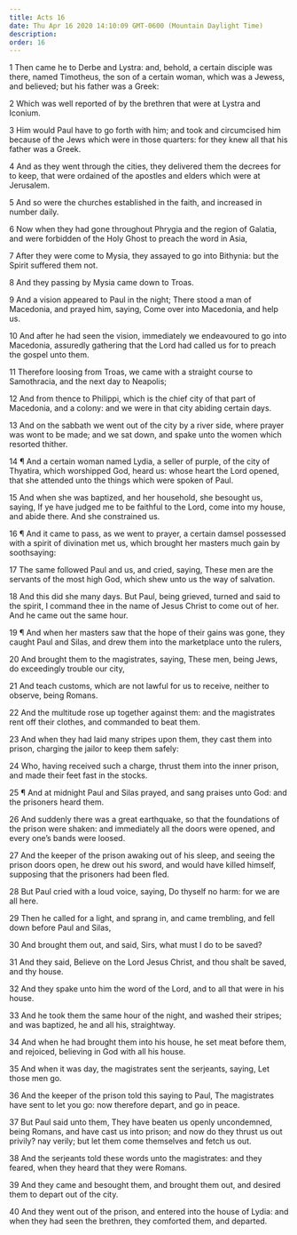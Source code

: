 ```yaml
---
title: Acts 16
date: Thu Apr 16 2020 14:10:09 GMT-0600 (Mountain Daylight Time)
description: 
order: 16
---
```


<p>
  1 Then came he to Derbe and Lystra: and, behold, a certain disciple was there,
  named Timotheus, the son of a certain woman, which was a Jewess, and believed;
  but his father was a Greek:
</p>
<p>
  2 Which was well reported of by the brethren that were at Lystra and Iconium.
</p>
<p>
  3 Him would Paul have to go forth with him; and took and circumcised him
  because of the Jews which were in those quarters: for they knew all that his
  father was a Greek.
</p>
<p>
  4 And as they went through the cities, they delivered them the decrees for to
  keep, that were ordained of the apostles and elders which were at Jerusalem.
</p>
<p>
  5 And so were the churches established in the faith, and increased in number
  daily.
</p>
<p>
  6 Now when they had gone throughout Phrygia and the region of Galatia, and
  were forbidden of the Holy Ghost to preach the word in Asia,
</p>
<p>
  7 After they were come to Mysia, they assayed to go into Bithynia: but the
  Spirit suffered them not.
</p>
<p>8 And they passing by Mysia came down to Troas.</p>
<p>
  9 And a vision appeared to Paul in the night; There stood a man of Macedonia,
  and prayed him, saying, Come over into Macedonia, and help us.
</p>
<p>
  10 And after he had seen the vision, immediately we endeavoured to go into
  Macedonia, assuredly gathering that the Lord had called us for to preach the
  gospel unto them.
</p>
<p>
  11 Therefore loosing from Troas, we came with a straight course to
  Samothracia, and the next day to Neapolis;
</p>
<p>
  12 And from thence to Philippi, which is the chief city of that part of
  Macedonia, and a colony: and we were in that city abiding certain days.
</p>
<p>
  13 And on the sabbath we went out of the city by a river side, where prayer
  was wont to be made; and we sat down, and spake unto the women which resorted
  thither.
</p>
<p>
  14 &#xB6; And a certain woman named Lydia, a seller of purple, of the city of
  Thyatira, which worshipped God, heard us: whose heart the Lord opened, that
  she attended unto the things which were spoken of Paul.
</p>
<p>
  15 And when she was baptized, and her household, she besought us, saying, If
  ye have judged me to be faithful to the Lord, come into my house, and abide
  there. And she constrained us.
</p>
<p>
  16 &#xB6; And it came to pass, as we went to prayer, a certain damsel
  possessed with a spirit of divination met us, which brought her masters much
  gain by soothsaying:
</p>
<p>
  17 The same followed Paul and us, and cried, saying, These men are the
  servants of the most high God, which shew unto us the way of salvation.
</p>
<p>
  18 And this did she many days. But Paul, being grieved, turned and said to the
  spirit, I command thee in the name of Jesus Christ to come out of her. And he
  came out the same hour.
</p>
<p>
  19 &#xB6; And when her masters saw that the hope of their gains was gone, they
  caught Paul and Silas, and drew them into the marketplace unto the rulers,
</p>
<p>
  20 And brought them to the magistrates, saying, These men, being Jews, do
  exceedingly trouble our city,
</p>
<p>
  21 And teach customs, which are not lawful for us to receive, neither to
  observe, being Romans.
</p>
<p>
  22 And the multitude rose up together against them: and the magistrates rent
  off their clothes, and commanded to beat them.
</p>
<p>
  23 And when they had laid many stripes upon them, they cast them into prison,
  charging the jailor to keep them safely:
</p>
<p>
  24 Who, having received such a charge, thrust them into the inner prison, and
  made their feet fast in the stocks.
</p>
<p>
  25 &#xB6; And at midnight Paul and Silas prayed, and sang praises unto God:
  and the prisoners heard them.
</p>
<p>
  26 And suddenly there was a great earthquake, so that the foundations of the
  prison were shaken: and immediately all the doors were opened, and every
  one&#x2019;s bands were loosed.
</p>
<p>
  27 And the keeper of the prison awaking out of his sleep, and seeing the
  prison doors open, he drew out his sword, and would have killed himself,
  supposing that the prisoners had been fled.
</p>
<p>
  28 But Paul cried with a loud voice, saying, Do thyself no harm: for we are
  all here.
</p>
<p>
  29 Then he called for a light, and sprang in, and came trembling, and fell
  down before Paul and Silas,
</p>
<p>30 And brought them out, and said, Sirs, what must I do to be saved?</p>
<p>
  31 And they said, Believe on the Lord Jesus Christ, and thou shalt be saved,
  and thy house.
</p>
<p>
  32 And they spake unto him the word of the Lord, and to all that were in his
  house.
</p>
<p>
  33 And he took them the same hour of the night, and washed their stripes; and
  was baptized, he and all his, straightway.
</p>
<p>
  34 And when he had brought them into his house, he set meat before them, and
  rejoiced, believing in God with all his house.
</p>
<p>
  35 And when it was day, the magistrates sent the serjeants, saying, Let those
  men go.
</p>
<p>
  36 And the keeper of the prison told this saying to Paul, The magistrates have
  sent to let you go: now therefore depart, and go in peace.
</p>
<p>
  37 But Paul said unto them, They have beaten us openly uncondemned, being
  Romans, and have cast us into prison; and now do they thrust us out privily?
  nay verily; but let them come themselves and fetch us out.
</p>
<p>
  38 And the serjeants told these words unto the magistrates: and they feared,
  when they heard that they were Romans.
</p>
<p>
  39 And they came and besought them, and brought them out, and desired them to
  depart out of the city.
</p>
<p>
  40 And they went out of the prison, and entered into the house of Lydia: and
  when they had seen the brethren, they comforted them, and departed.
</p>
